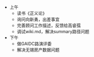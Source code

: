 - 上午
	- 读书《正义论》
	- 询问向新勇，出差事宜
	- 完善顾问工作描述，反馈给高睿孺
	- 调试wiki.md，解决summary路径问题
- 下午
	- 做GAIDC路演评委
	- 解决无锡房产数据问题